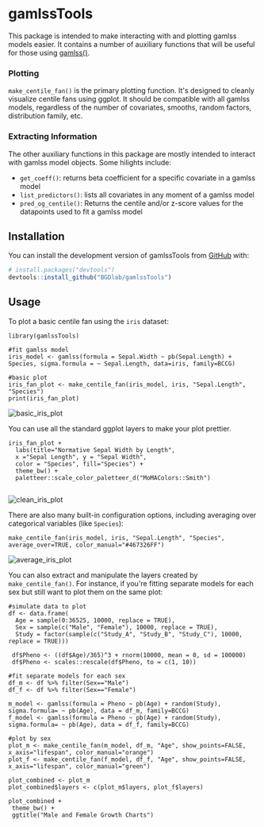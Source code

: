 # gamlssTools
This package is intended to make interacting with and plotting gamlss models easier. It contains a number of auxiliary functions 
that will be useful for those using [gamlss()](https://cran.r-project.org/web/packages/gamlss/index.html). 

### Plotting

`make_centile_fan()` is the primary plotting function. It's designed to cleanly visualize centile fans using ggplot. It should be compatible
with all gamlss models, regardless of the number of covariates, smooths, random factors, distribution family, etc.

### Extracting Information

The other auxiliary functions in this package are mostly intended to interact with gamlss model objects. Some hilights include:

- `get_coeff()`: returns beta coefficient for a specific covariate in a gamlss model
- `list_predictors()`: lists all covariates in any moment of a gamlss model
- `pred_og_centile()`: Returns the centile and/or z-score values for the datapoints used to fit a gamlss model

## Installation
You can install the development version of gamlssTools from [GitHub](https://github.com/) with:

``` r
# install.packages("devtools")
devtools::install_github("BGDlab/gamlssTools")
```

## Usage

To plot a basic centile fan using the `iris` dataset:
```
library(gamlssTools)

#fit gamlss model
iris_model <- gamlss(formula = Sepal.Width ~ pb(Sepal.Length) + Species, sigma.formula = ~ Sepal.Length, data=iris, family=BCCG)

#basic plot
iris_fan_plot <- make_centile_fan(iris_model, iris, "Sepal.Length", "Species")
print(iris_fan_plot)
```
![basic_iris_plot](https://github.com/user-attachments/assets/9ae4e535-94b9-4c7d-a0d5-c13331808d81)

You can use all the standard ggplot layers to make your plot prettier.
```
iris_fan_plot +
  labs(title="Normative Sepal Width by Length",
  x ="Sepal Length", y = "Sepal Width",
  color = "Species", fill="Species") +
  theme_bw() +
  paletteer::scale_color_paletteer_d("MoMAColors::Smith")
  
```
![clean_iris_plot](https://github.com/user-attachments/assets/f3b5b473-d302-4752-86ab-6f905baae35b)


There are also many built-in configuration options,  including averaging over categorical variables (like `Species`): 
```
make_centile_fan(iris_model, iris, "Sepal.Length", "Species", average_over=TRUE, color_manual="#467326FF")
```
![average_iris_plot](https://github.com/user-attachments/assets/cea86418-3da5-4e63-a64c-f35f2f3e9f3a)

You can also extract and manipulate the layers created by `make_centile_fan()`. For instance, if you're fitting separate models for each sex but still want to plot them on the same plot:

```
#simulate data to plot
df <- data.frame(
  Age = sample(0:36525, 10000, replace = TRUE),
  Sex = sample(c("Male", "Female"), 10000, replace = TRUE),
  Study = factor(sample(c("Study_A", "Study_B", "Study_C"), 10000, replace = TRUE)))

 df$Pheno <- ((df$Age)/365)^3 + rnorm(10000, mean = 0, sd = 100000)
 df$Pheno <- scales::rescale(df$Pheno, to = c(1, 10))

#fit separate models for each sex
df_m <- df %>% filter(Sex=="Male")
df_f <- df %>% filter(Sex=="Female")

m_model <- gamlss(formula = Pheno ~ pb(Age) + random(Study), sigma.formula= ~ pb(Age), data = df_m, family=BCCG)
f_model <- gamlss(formula = Pheno ~ pb(Age) + random(Study), sigma.formula= ~ pb(Age), data = df_f, family=BCCG)

#plot by sex
plot_m <- make_centile_fan(m_model, df_m, "Age", show_points=FALSE, x_axis="lifespan", color_manual="orange")
plot_f <- make_centile_fan(f_model, df_f, "Age", show_points=FALSE, x_axis="lifespan", color_manual="green")

plot_combined <- plot_m
plot_combined$layers <- c(plot_m$layers, plot_f$layers)

plot_combined +
 theme_bw() +
 ggtitle("Male and Female Growth Charts")
```

